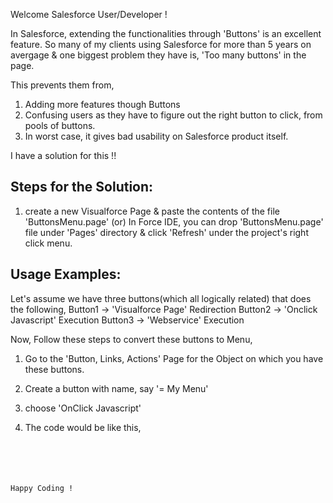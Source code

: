 Welcome Salesforce User/Developer !

In Salesforce, extending the functionalities through 'Buttons' is an excellent feature. 
So many of my clients using Salesforce for more than 5 years on avergage & one biggest problem they have is, 
'Too many buttons' in the page.
<pic>

This prevents them from,
   1) Adding more features though Buttons  
   2) Confusing users as they have to figure out the right button to click, from pools of buttons.
   3) In worst case, it gives bad usability on Salesforce product itself.
   
I have a solution for this !!

Steps for the Solution:
-----------------------
1) create a new Visualforce Page & paste the contents of the file 'ButtonsMenu.page'
    (or)
   In Force IDE, you can drop 'ButtonsMenu.page' file under 'Pages' directory & click 'Refresh' under the project's
   right click menu.

Usage Examples:
---------------
Let's assume we have three buttons(which all logically related) that does the following,
	Button1 -> 'Visualforce Page' Redirection
	Button2 -> 'Onclick Javascript' Execution
	Button3 -> 'Webservice' Execution
	
Now, Follow these steps to convert these buttons to Menu,
1) Go to the 'Button, Links, Actions' Page for the Object on which you have these buttons.
2) Create a button with name, say '= My Menu'
3) choose 'OnClick Javascript'
4) The code would be like this,
	
	<code>
	
Happy Coding !
	
